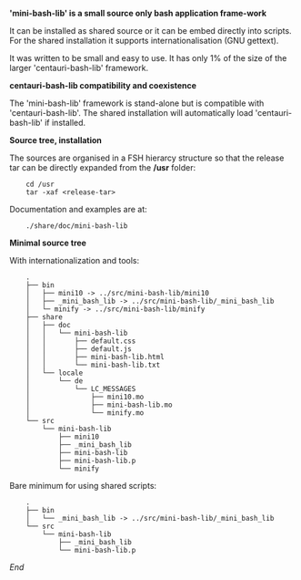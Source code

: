 **'mini-bash-lib' is a small source only bash application frame-work**

It can be installed as shared source or it can be embed directly into scripts.
For the shared installation it supports internationalisation (GNU gettext).

It was written to be small and easy to use. It has only 1% of the size of the
larger 'centauri-bash-lib' framework. 

**centauri-bash-lib compatibility and coexistence**

The 'mini-bash-lib' framework is stand-alone but is compatible with 'centauri-bash-lib'.
The shared installation will automatically load 'centauri-bash-lib' if installed.

**Source tree, installation**

The sources are organised in a FSH hierarcy structure so that the release tar can be
directly expanded from the **/usr** folder:

        cd /usr
        tar -xaf <release-tar>

Documentation and examples are at:

        ./share/doc/mini-bash-lib

**Minimal source tree**

With internationalization and tools:

        .
        ├── bin
        │   ├── mini10 -> ../src/mini-bash-lib/mini10
        │   ├── _mini_bash_lib -> ../src/mini-bash-lib/_mini_bash_lib
        │   └─ minify -> ../src/mini-bash-lib/minify
        ├── share
        │   ├── doc
        │   │   └── mini-bash-lib
        │   │       ├── default.css
        │   │       ├── default.js
        │   │       ├── mini-bash-lib.html
        │   │       └── mini-bash-lib.txt
        │   └── locale
        │       └── de
        │           └── LC_MESSAGES
        │               ├── mini10.mo
        │               ├── mini-bash-lib.mo
        │               └── minify.mo
        └── src
            └── mini-bash-lib
                ├── mini10
                ├── _mini_bash_lib
                ├── mini-bash-lib
                ├── mini-bash-lib.p
                └── minify
  
Bare minimum for using shared scripts:

        .
        ├── bin
        │   └── _mini_bash_lib -> ../src/mini-bash-lib/_mini_bash_lib
        └── src
            └── mini-bash-lib
                ├── _mini_bash_lib
                └── mini-bash-lib.p

*End*